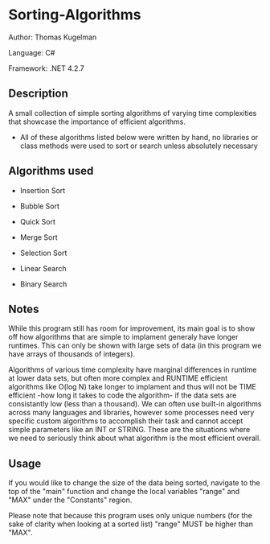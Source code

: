 # Sorting-Algorithms

Author: Thomas Kugelman

Language: C#

Framework: .NET 4.2.7

## Description

A small collection of simple sorting algorithms of varying time complexities that showcase the importance of efficient algorithms.

- All of these algorithms listed below were written by hand, no libraries or class methods were used to sort or search unless absolutely necessary

## Algorithms used 

- Insertion Sort
- Bubble Sort
- Quick Sort
- Merge Sort
- Selection Sort

- Linear Search
- Binary Search

## Notes

While this program still has room for improvement, its main goal is to show off how algorithms that are simple to implament 
generaly have longer runtimes. This can only be shown with large sets of data (in this program we have arrays of thousands of integers).

Algorithms of various time complexity have marginal differences in runtime at lower data sets, 
but often more complex and RUNTIME efficient algorithms like O(log N) take longer to implament 
and thus will not be TIME efficient -how long it takes to code the algorithm- if the data sets are consistantly low (less than a thousand). We can often use built-in algorithms across many languages and libraries, however some processes need very specific custom algorithms to accomplish their task and cannot accept simple parameters like an INT or STRING. These are the situations where we need to seriously think about what algorithm is the most efficient overall.


## Usage

If you would like to change the size of the data being sorted, navigate to the top of the "main" function 
and change the local variables "range" and "MAX" under the "Constants" region. 

Please note that because this program uses only unique numbers (for the sake of clarity when looking at a sorted list)
"range" MUST be higher than "MAX".
